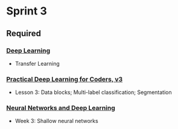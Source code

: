 # Sprint 3

## Required

### [Deep Learning](https://www.kaggle.com/learn/deep-learning)

- Transfer Learning

### [Practical Deep Learning for Coders, v3](https://course.fast.ai/index.html)

- Lesson 3: Data blocks; Multi-label classification; Segmentation

### [Neural Networks and Deep Learning](https://www.coursera.org/learn/neural-networks-deep-learning/)

- Week 3: Shallow neural networks

